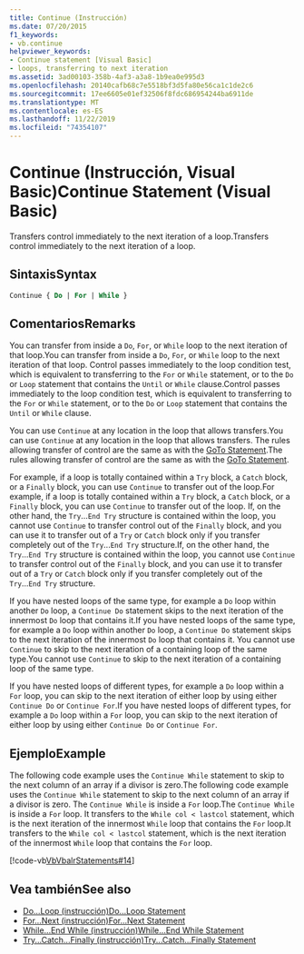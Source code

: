 ```yaml
---
title: Continue (Instrucción)
ms.date: 07/20/2015
f1_keywords:
- vb.continue
helpviewer_keywords:
- Continue statement [Visual Basic]
- loops, transferring to next iteration
ms.assetid: 3ad00103-358b-4af3-a3a8-1b9ea0e995d3
ms.openlocfilehash: 20140cafb68c7e5518bf3d5fa80e56ca1c1de2c6
ms.sourcegitcommit: 17ee6605e01ef32506f8fdc686954244ba6911de
ms.translationtype: MT
ms.contentlocale: es-ES
ms.lasthandoff: 11/22/2019
ms.locfileid: "74354107"
---
```

# <a name="continue-statement-visual-basic"></a><span data-ttu-id="7a433-102">Continue (Instrucción, Visual Basic)</span><span class="sxs-lookup"><span data-stu-id="7a433-102">Continue Statement (Visual Basic)</span></span>
<span data-ttu-id="7a433-103">Transfers control immediately to the next iteration of a loop.</span><span class="sxs-lookup"><span data-stu-id="7a433-103">Transfers control immediately to the next iteration of a loop.</span></span>  
  
## <a name="syntax"></a><span data-ttu-id="7a433-104">Sintaxis</span><span class="sxs-lookup"><span data-stu-id="7a433-104">Syntax</span></span>  
  
```vb  
Continue { Do | For | While }  
```  
  
## <a name="remarks"></a><span data-ttu-id="7a433-105">Comentarios</span><span class="sxs-lookup"><span data-stu-id="7a433-105">Remarks</span></span>  
 <span data-ttu-id="7a433-106">You can transfer from inside a `Do`, `For`, or `While` loop to the next iteration of that loop.</span><span class="sxs-lookup"><span data-stu-id="7a433-106">You can transfer from inside a `Do`, `For`, or `While` loop to the next iteration of that loop.</span></span> <span data-ttu-id="7a433-107">Control passes immediately to the loop condition test, which is equivalent to transferring to the `For` or `While` statement, or to the `Do` or `Loop` statement that contains the `Until` or `While` clause.</span><span class="sxs-lookup"><span data-stu-id="7a433-107">Control passes immediately to the loop condition test, which is equivalent to transferring to the `For` or `While` statement, or to the `Do` or `Loop` statement that contains the `Until` or `While` clause.</span></span>  
  
 <span data-ttu-id="7a433-108">You can use `Continue` at any location in the loop that allows transfers.</span><span class="sxs-lookup"><span data-stu-id="7a433-108">You can use `Continue` at any location in the loop that allows transfers.</span></span> <span data-ttu-id="7a433-109">The rules allowing transfer of control are the same as with the [GoTo Statement](../../../visual-basic/language-reference/statements/goto-statement.md).</span><span class="sxs-lookup"><span data-stu-id="7a433-109">The rules allowing transfer of control are the same as with the [GoTo Statement](../../../visual-basic/language-reference/statements/goto-statement.md).</span></span>  
  
 <span data-ttu-id="7a433-110">For example, if a loop is totally contained within a `Try` block, a `Catch` block, or a `Finally` block, you can use `Continue` to transfer out of the loop.</span><span class="sxs-lookup"><span data-stu-id="7a433-110">For example, if a loop is totally contained within a `Try` block, a `Catch` block, or a `Finally` block, you can use `Continue` to transfer out of the loop.</span></span> <span data-ttu-id="7a433-111">If, on the other hand, the `Try`...`End Try` structure is contained within the loop, you cannot use `Continue` to transfer control out of the `Finally` block, and you can use it to transfer out of a `Try` or `Catch` block only if you transfer completely out of the `Try`...`End Try` structure.</span><span class="sxs-lookup"><span data-stu-id="7a433-111">If, on the other hand, the `Try`...`End Try` structure is contained within the loop, you cannot use `Continue` to transfer control out of the `Finally` block, and you can use it to transfer out of a `Try` or `Catch` block only if you transfer completely out of the `Try`...`End Try` structure.</span></span>  
  
 <span data-ttu-id="7a433-112">If you have nested loops of the same type, for example a `Do` loop within another `Do` loop, a `Continue Do` statement skips to the next iteration of the innermost `Do` loop that contains it.</span><span class="sxs-lookup"><span data-stu-id="7a433-112">If you have nested loops of the same type, for example a `Do` loop within another `Do` loop, a `Continue Do` statement skips to the next iteration of the innermost `Do` loop that contains it.</span></span> <span data-ttu-id="7a433-113">You cannot use `Continue` to skip to the next iteration of a containing loop of the same type.</span><span class="sxs-lookup"><span data-stu-id="7a433-113">You cannot use `Continue` to skip to the next iteration of a containing loop of the same type.</span></span>  
  
 <span data-ttu-id="7a433-114">If you have nested loops of different types, for example a `Do` loop within a `For` loop, you can skip to the next iteration of either loop by using either `Continue Do` or `Continue For`.</span><span class="sxs-lookup"><span data-stu-id="7a433-114">If you have nested loops of different types, for example a `Do` loop within a `For` loop, you can skip to the next iteration of either loop by using either `Continue Do` or `Continue For`.</span></span>  
  
## <a name="example"></a><span data-ttu-id="7a433-115">Ejemplo</span><span class="sxs-lookup"><span data-stu-id="7a433-115">Example</span></span>  
 <span data-ttu-id="7a433-116">The following code example uses the `Continue While` statement to skip to the next column of an array if a divisor is zero.</span><span class="sxs-lookup"><span data-stu-id="7a433-116">The following code example uses the `Continue While` statement to skip to the next column of an array if a divisor is zero.</span></span> <span data-ttu-id="7a433-117">The `Continue While` is inside a `For` loop.</span><span class="sxs-lookup"><span data-stu-id="7a433-117">The `Continue While` is inside a `For` loop.</span></span> <span data-ttu-id="7a433-118">It transfers to the `While col < lastcol` statement, which is the next iteration of the innermost `While` loop that contains the `For` loop.</span><span class="sxs-lookup"><span data-stu-id="7a433-118">It transfers to the `While col < lastcol` statement, which is the next iteration of the innermost `While` loop that contains the `For` loop.</span></span>  
  
 [!code-vb[VbVbalrStatements#14](~/samples/snippets/visualbasic/VS_Snippets_VBCSharp/VbVbalrStatements/VB/Class1.vb#14)]  
  
## <a name="see-also"></a><span data-ttu-id="7a433-119">Vea también</span><span class="sxs-lookup"><span data-stu-id="7a433-119">See also</span></span>

- [<span data-ttu-id="7a433-120">Do...Loop (instrucción)</span><span class="sxs-lookup"><span data-stu-id="7a433-120">Do...Loop Statement</span></span>](../../../visual-basic/language-reference/statements/do-loop-statement.md)
- [<span data-ttu-id="7a433-121">For...Next (instrucción)</span><span class="sxs-lookup"><span data-stu-id="7a433-121">For...Next Statement</span></span>](../../../visual-basic/language-reference/statements/for-next-statement.md)
- [<span data-ttu-id="7a433-122">While...End While (instrucción)</span><span class="sxs-lookup"><span data-stu-id="7a433-122">While...End While Statement</span></span>](../../../visual-basic/language-reference/statements/while-end-while-statement.md)
- [<span data-ttu-id="7a433-123">Try...Catch...Finally (instrucción)</span><span class="sxs-lookup"><span data-stu-id="7a433-123">Try...Catch...Finally Statement</span></span>](../../../visual-basic/language-reference/statements/try-catch-finally-statement.md)
